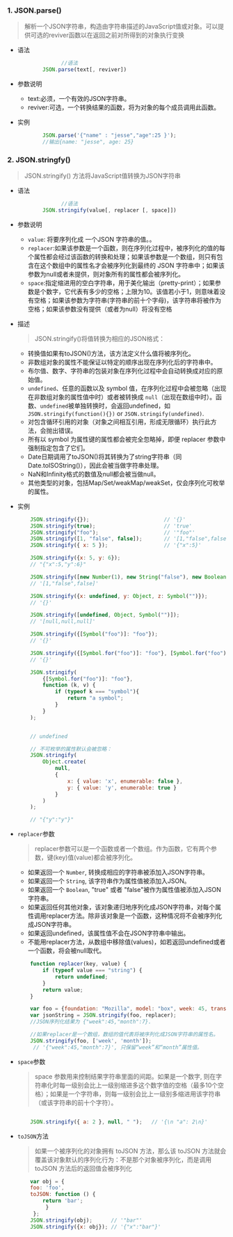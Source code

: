 
### 1. JSON.parse()

>解析一个JSON字符串，构造由字符串描述的JavaScript值或对象。可以提供可选的reviver函数以在返回之前对所得到的对象执行变换

* 语法

    ```js
                  //语法
            JSON.parse(text[, reviver])
    ```

* 参数说明

  * text:必须，一个有效的JSON字符串。
  * reviver:可选，一个转换结果的函数，将为对象的每个成员调用此函数。

* 实例

    ```js
            JSON.parse('{"name" : "jesse","age":25 }');
            //输出{name: "jesse", age: 25}
    ```

### 2. JSON.stringfy()

>JSON.stringify() 方法将JavaScript值转换为JSON字符串

* 语法

    ```js
                  //语法
            JSON.stringify(value[, replacer [, space]])
    ```

* 参数说明

  * ```value```: 将要序列化成 一个JSON 字符串的值。。
  * ```replacer```:如果该参数是一个函数，则在序列化过程中，被序列化的值的每个属性都会经过该函数的转换和处理；如果该参数是一个数组，则只有包含在这个数组中的属性名才会被序列化到最终的 JSON 字符串中；如果该参数为null或者未提供，则对象所有的属性都会被序列化。
  * ```space```:指定缩进用的空白字符串，用于美化输出（pretty-print）；如果参数是个数字，它代表有多少的空格；上限为10。该值若小于1，则意味着没有空格；如果该参数为字符串(字符串的前十个字母)，该字符串将被作为空格；如果该参数没有提供（或者为null）将没有空格

* 描述

     >JSON.stringify()将值转换为相应的JSON格式：

  * 转换值如果有toJSON()方法，该方法定义什么值将被序列化。
  * 非数组对象的属性不能保证以特定的顺序出现在序列化后的字符串中。
  * 布尔值、数字、字符串的包装对象在序列化过程中会自动转换成对应的原始值。
  * ```undefined```、任意的函数以及 symbol 值，在序列化过程中会被忽略（出现在非数组对象的属性值中时）或者被转换成 ```null```（出现在数组中时）。函数、`undefined`被单独转换时，会返回undefined，如`JSON.stringify(function(){})` or `JSON.stringify(undefined)`.
  * 对包含循环引用的对象（对象之间相互引用，形成无限循环）执行此方法，会抛出错误。
  * 所有以 symbol 为属性键的属性都会被完全忽略掉，即便 replacer 参数中强制指定包含了它们。
  * Date日期调用了toJSON()将其转换为了string字符串（同Date.toISOString()），因此会被当做字符串处理。
  * NaN和Infinity格式的数值及null都会被当做null。
  * 其他类型的对象，包括Map/Set/weakMap/weakSet，仅会序列化可枚举的属性。

* 实例

    ```js
        JSON.stringify({});                        // '{}'
        JSON.stringify(true);                      // 'true'
        JSON.stringify("foo");                     // '"foo"'
        JSON.stringify([1, "false", false]);       // '[1,"false",false]'
        JSON.stringify({ x: 5 });                  // '{"x":5}'

        JSON.stringify({x: 5, y: 6});
        // "{"x":5,"y":6}"

        JSON.stringify([new Number(1), new String("false"), new Boolean(false)]); 
        // '[1,"false",false]'

        JSON.stringify({x: undefined, y: Object, z: Symbol("")});
        // '{}'

        JSON.stringify([undefined, Object, Symbol("")]);
        // '[null,null,null]' 

        JSON.stringify({[Symbol("foo")]: "foo"});
        // '{}'

        JSON.stringify({[Symbol.for("foo")]: "foo"}, [Symbol.for("foo")]);
        // '{}'

        JSON.stringify(
            {[Symbol.for("foo")]: "foo"},
            function (k, v) {
                if (typeof k === "symbol"){
                    return "a symbol";
                }
            }
        );


        // undefined 

        // 不可枚举的属性默认会被忽略：
        JSON.stringify( 
            Object.create(
                null, 
                { 
                    x: { value: 'x', enumerable: false },
                    y: { value: 'y', enumerable: true }
                }
            )
        );

        // "{"y":"y"}"
    ```

* `replacer`参数

    >replacer参数可以是一个函数或者一个数组。作为函数，它有两个参数，键(key)值(value)都会被序列化。

    * 如果返回一个 `Number`, 转换成相应的字符串被添加入JSON字符串。
    * 如果返回一个 `String`, 该字符串作为属性值被添加入JSON。
    * 如果返回一个 `Boolean`, "true" 或者 "false"被作为属性值被添加入JSON字符串。
    * 如果返回任何其他对象，该对象递归地序列化成JSON字符串，对每个属性调用replacer方法。除非该对象是一个函数，这种情况将不会被序列化成JSON字符串。
    * 如果返回undefined，该属性值不会在JSON字符串中输出。
    * 不能用replacer方法，从数组中移除值(values)，如若返回undefined或者一个函数，将会被null取代。

    ```js
        function replacer(key, value) {
            if (typeof value === "string") {
                return undefined;
            }
            return value;
        }

        var foo = {foundation: "Mozilla", model: "box", week: 45, transport: "car", month: 7};
        var jsonString = JSON.stringify(foo, replacer);
        //JSON序列化结果为 {"week":45,"month":7}.

        //如果replacer是一个数组，数组的值代表将被序列化成JSON字符串的属性名。
        JSON.stringify(foo, ['week', 'month']);  
         // '{"week":45,"month":7}', 只保留“week”和“month”属性值。
    ```

* `space`参数

    >space 参数用来控制结果字符串里面的间距。如果是一个数字, 则在字符串化时每一级别会比上一级别缩进多这个数字值的空格（最多10个空格）；如果是一个字符串，则每一级别会比上一级别多缩进用该字符串（或该字符串的前十个字符）。

    ```js

        JSON.stringify({ a: 2 }, null, " ");   // '{\n "a": 2\n}'

    ```

* `toJSON`方法

    >如果一个被序列化的对象拥有 toJSON 方法，那么该 toJSON 方法就会覆盖该对象默认的序列化行为：不是那个对象被序列化，而是调用 toJSON 方法后的返回值会被序列化

    ```js
        var obj = {
        foo: 'foo',
        toJSON: function () {
            return 'bar';
             }
         };
        JSON.stringify(obj);      // '"bar"'
        JSON.stringify({x: obj}); // '{"x":"bar"}'
    ```

